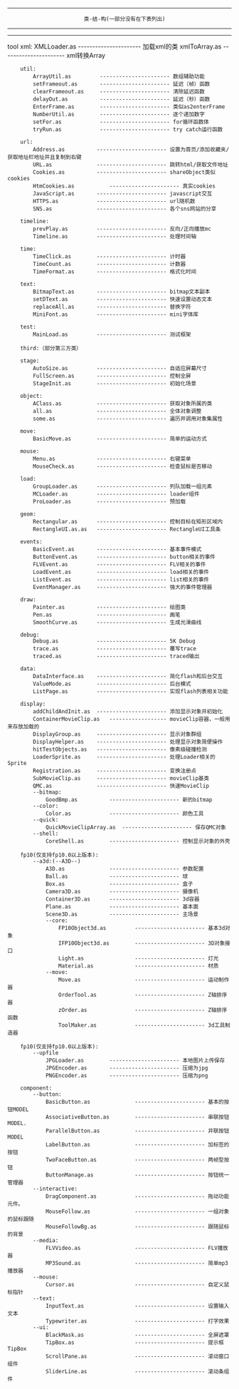 ******************************************************************** 
                                                            
							类-结-构(一部分没有在下表列出)		     		
********************************************************************
********************************************************************
   tool
		xml:
			XMLLoader.as         ---------------------- 加载xml的类
			xmlToArray.as        ---------------------- xml转换Array
			
		util:
			ArrayUtil.as         ---------------------- 数组辅助功能
			setFrameout.as       ---------------------- 延迟（帧）函数
			clearFrameout.as     ---------------------- 清除延迟函数
			delayOut.as          ---------------------- 延迟（秒）函数
			EnterFrame.as        ---------------------- 类似as2enterFrame
			NumberUtil.as        ---------------------- 逐个递加数字
			setFor.as       	 ---------------------- for循环函数体
			tryRun.as       	 ---------------------- try catch运行函数
			
		url:
			Address.as         	---------------------- 设置为首页/添加收藏夹/获取地址栏地址并且复制到右键
			URL.as        		---------------------- 跳转html/获取文件地址 
			Cookies.as        	---------------------- shareObject类似cookies
			HtmCookies.as        	---------------------- 真实cookies
			JavaScript.as       ---------------------- javascript交互
			HTTPS.as       		---------------------- url随机数
			SNS.as       		---------------------- 各个sns网站的分享
			
		timeline:
			prevPlay.as         ---------------------- 反向/正向播放mc
			Timeline.as       	---------------------- 处理时间轴
			
		time:
			TimeClick.as        ---------------------- 计时器
			TimeCount.as       	---------------------- 计数器
			TimeFormat.as       ---------------------- 格式化时间
			
		text:
			BitmapText.as       ---------------------- bitmap文本副本
			setDText.as         ---------------------- 快速设置动态文本
			replaceAll.as       ---------------------- 替换字符
			MiniFont.as         ---------------------- mini字体库
			
		test:
			MainLoad.as         ---------------------- 测试框架
			
		third:（部分第三方类）
			
		stage:
			AutoSize.as         ---------------------- 自适应屏幕尺寸
			FullScreen.as       ---------------------- 控制全屏
			StageInit.as        ---------------------- 初始化场景
			
		object:
			AClass.as           ---------------------- 获取对象所属的类
			all.as      	    ---------------------- 全体对象调整
			some.as        		---------------------- 遍历并调用对象集属性
			
		move:
			BasicMove.as        ---------------------- 简单的运动方式
			
		mouse:
			Menu.as         	---------------------- 右键菜单
			MouseCheck.as       ---------------------- 检查鼠标是否移动
			
		load:
			GroupLoader.as      ---------------------- 列队加载一组元素
			MCLoader.as         ---------------------- loader组件
			ProLoader.as        ---------------------- 预加载
			
		geom:
			Rectangular.as      ---------------------- 控制目标在矩形区域内
			RectangleUI.as.as   ---------------------- RectangleUI工具条
			
		events:
			BasicEvent.as       ---------------------- 基本事件模式
			ButtonEvent.as      ---------------------- button相关的事件
			FLVEvent.as         ---------------------- FLV相关的事件
			LoadEvent.as        ---------------------- load相关的事件
			ListEvent.as        ---------------------- list相关的事件
			EventManager.as     ---------------------- 强大的事件管理器
			
		draw:
			Painter.as          ---------------------- 绘图类
			Pen.as      		---------------------- 画笔
			SmoothCurve.as      ---------------------- 生成光滑曲线
			
		debug:
			Debug.as            ---------------------- 5K Debug
			trace.as      		---------------------- 覆写trace
			traced.as      		---------------------- traced输出
			
		data:
			DataInterface.as    ---------------------- 简化flash和后台交互
			ValueMode.as      	---------------------- 后台模式
			ListPage.as      	---------------------- 实现flash列表相关功能
			
		display:
			addChildAndInit.as  ---------------------- 添加显示对象并初始化
			ContainerMovieClip.as 	------------------ movieClip容器，一般用来存放加载的
			DisplayGroup.as     ---------------------- 显示对象群组
			DisplayHelper.as    ---------------------- 处理显示对象简便操作
			hitTestObjects.as   ---------------------- 像素级碰撞检测
			LoaderSprite.as   	---------------------- 处理Loader相关的Sprite
			Registration.as   	---------------------- 变换注册点
			SubMovieClip.as   	---------------------- movieClip基类
			QMC.as   			---------------------- 快速MovieClip
			--bitmap:
				GoodBmp.as			---------------------- 新的bitmap
			--color:
				Color.as			---------------------- 颜色工具
			--quick:
				QuickMovieClipArray.as	---------------------- 保存QMC对象
			--shell:
				CoreShell.as		---------------------- 控制显示对象的外壳
				
		fp10(仅支持fp10.0以上版本):
			--a3d:(--A3D--)
				A3D.as				---------------------- 参数配置
				Ball.as				---------------------- 球
				Box.as				---------------------- 盒子
				Camera3D.as			---------------------- 摄像机
				Container3D.as		---------------------- 3d容器
				Plane.as			---------------------- 基本面
				Scene3D.as			---------------------- 主场景
				--core:
					FP10Object3d.as      	---------------------- 基本3d对象
					IFP10Object3d.as      	---------------------- 3D对象接口
					Light.as      			---------------------- 灯光
					Material.as      		---------------------- 材质
				--move:
					Move.as      			---------------------- 运动制作器
					OrderTool.as      		---------------------- Z轴排序器
					zOrder.as      			---------------------- Z轴排序函数
					ToolMaker.as      		---------------------- 3d工具制造器
					
		fp10(仅支持fp10.0以上版本):
			--upfile
				JPGLoader.as		---------------------- 本地图片上传保存
				JPGEncoder.as		---------------------- 压缩为jpg
				PNGEncoder.as		---------------------- 压缩为png
					
		component:
			--button:
				BasicButton.as				---------------------- 基本的按钮MODEL
				AssociativeButton.as		---------------------- 串联按钮MODEL.
				ParallelButton.as			---------------------- 并联按钮MODEL
				LabelButton.as				---------------------- 加标签的按钮
				TwoFaceButton.as			---------------------- 两帧型按钮
				ButtonManage.as				---------------------- 按钮统一管理器
			--interactive:
				DragComponent.as			---------------------- 拖动功能元件。
				MouseFollow.as				---------------------- 一组对象的鼠标跟随
				MouseFollowBg.as			---------------------- 跟随鼠标的背景
			--media:
				FLVVideo.as					---------------------- FLV播放器
				MP3Sound.as					---------------------- 简单mp3播放器
			--mouse:
				Cursor.as					---------------------- 自定义鼠标指针
			--text:
				InputText.as				---------------------- 设置输入文本
				Typewriter.as				---------------------- 打字效果
			--ui:
				BlackMask.as				---------------------- 全屏遮罩
				TipBox.as					---------------------- 提示框TipBox
				ScrollPane.as				---------------------- 滚动窗口组件
				SliderLine.as				---------------------- 滚动条组件
		